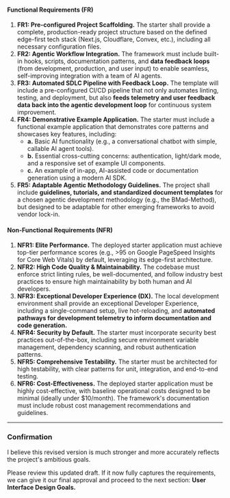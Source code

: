 #### **Functional Requirements (FR)**

1.  **FR1: Pre-configured Project Scaffolding.** The starter shall provide a complete, production-ready project structure based on the defined edge-first tech stack (Next.js, Cloudflare, Convex, etc.), including all necessary configuration files.
2.  **FR2: Agentic Workflow Integration.** The framework must include built-in hooks, scripts, documentation patterns, and **data feedback loops** (from development, production, and user input) to enable seamless, self-improving integration with a team of AI agents.
3.  **FR3: Automated SDLC Pipeline with Feedback Loop.** The template will include a pre-configured CI/CD pipeline that not only automates linting, testing, and deployment, but also **feeds telemetry and user feedback data back into the agentic development loop** for continuous system improvement.
4.  **FR4: Demonstrative Example Application.** The starter must include a functional example application that demonstrates core patterns and showcases key features, including:
    - **a.** Basic AI functionality (e.g., a conversational chatbot with simple, callable AI agent tools).
    - **b.** Essential cross-cutting concerns: authentication, light/dark mode, and a responsive set of example UI components.
    - **c.** An example of in-app, AI-assisted code or documentation generation using a modern AI SDK.
5.  **FR5: Adaptable Agentic Methodology Guidelines.** The project shall include **guidelines, tutorials, and standardized document templates** for a chosen agentic development methodology (e.g., the BMad-Method), but designed to be adaptable for other emerging frameworks to avoid vendor lock-in.

#### **Non-Functional Requirements (NFR)**

1.  **NFR1: Elite Performance.** The deployed starter application must achieve top-tier performance scores (e.g., >95 on Google PageSpeed Insights for Core Web Vitals) by default, leveraging its edge-first architecture.
2.  **NFR2: High Code Quality & Maintainability.** The codebase must enforce strict linting rules, be well-documented, and follow industry best practices to ensure high maintainability by both human and AI developers.
3.  **NFR3: Exceptional Developer Experience (DX).** The local development environment shall provide an exceptional Developer Experience, including a single-command setup, live hot-reloading, and **automated pathways for development telemetry to inform documentation and code generation.**
4.  **NFR4: Security by Default.** The starter must incorporate security best practices out-of-the-box, including secure environment variable management, dependency scanning, and robust authentication patterns.
5.  **NFR5: Comprehensive Testability.** The starter must be architected for high testability, with clear patterns for unit, integration, and end-to-end testing.
6.  **NFR6: Cost-Effectiveness.** The deployed starter application must be highly cost-effective, with baseline operational costs designed to be minimal (ideally under $10/month). The framework's documentation must include robust cost management recommendations and guidelines.

---

### **Confirmation**

I believe this revised version is much stronger and more accurately reflects the project's ambitious goals.

Please review this updated draft. If it now fully captures the requirements, we can give it our final approval and proceed to the next section: **User Interface Design Goals.**
